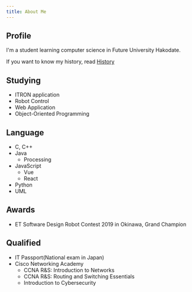 ```yaml
---
title: About Me
---
```


## Profile

I'm a student learning computer science in Future University Hakodate.

If you want to know my history, read [History](/history)

## Studying

- ITRON application
- Robot Control
- Web Application
- Object-Oriented Programming

## Language

- C, C++
- Java
  - Processing
- JavaScript
  - Vue
  - React
- Python
- UML

## Awards

- ET Software Design Robot Contest 2019 in Okinawa, Grand Champion

## Qualified

- IT Passport(National exam in Japan)
- Cisco Networking Academy
  - CCNA R&S: Introduction to Networks
  - CCNA R&S: Routing and Switching Essentials
  - Introduction to Cybersecurity
